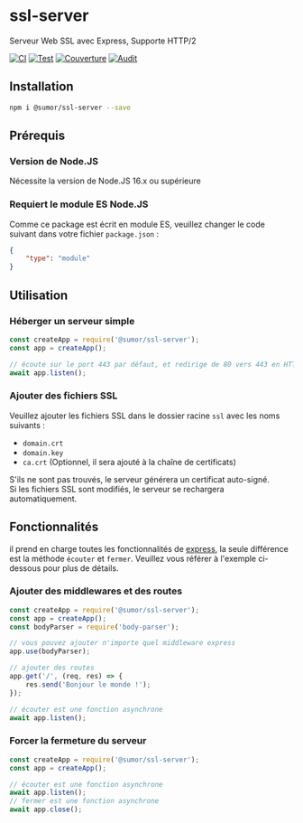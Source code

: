 # ssl-server
Serveur Web SSL avec Express, Supporte HTTP/2

[![CI](https://github.com/sumor-cloud/ssl-server/actions/workflows/ci.yml/badge.svg)](https://github.com/sumor-cloud/ssl-server/actions/workflows/ci.yml)
[![Test](https://github.com/sumor-cloud/ssl-server/actions/workflows/ut.yml/badge.svg)](https://github.com/sumor-cloud/ssl-server/actions/workflows/ut.yml)
[![Couverture](https://github.com/sumor-cloud/ssl-server/actions/workflows/coverage.yml/badge.svg)](https://github.com/sumor-cloud/ssl-server/actions/workflows/coverage.yml)
[![Audit](https://github.com/sumor-cloud/ssl-server/actions/workflows/audit.yml/badge.svg)](https://github.com/sumor-cloud/ssl-server/actions/workflows/audit.yml)

## Installation
```bash
npm i @sumor/ssl-server --save
```

## Prérequis

### Version de Node.JS
Nécessite la version de Node.JS 16.x ou supérieure

### Requiert le module ES Node.JS
Comme ce package est écrit en module ES,
veuillez changer le code suivant dans votre fichier `package.json` :
```json
{
    "type": "module"
}
```

## Utilisation

### Héberger un serveur simple

```javascript
const createApp = require('@sumor/ssl-server');
const app = createApp();

// écoute sur le port 443 par défaut, et redirige de 80 vers 443 en HTTPS
await app.listen();
```


### Ajouter des fichiers SSL
Veuillez ajouter les fichiers SSL dans le dossier racine `ssl` avec les noms suivants :
- `domain.crt`
- `domain.key`
- `ca.crt` (Optionnel, il sera ajouté à la chaîne de certificats)

S'ils ne sont pas trouvés, le serveur générera un certificat auto-signé.  
Si les fichiers SSL sont modifiés, le serveur se rechargera automatiquement.
## Fonctionnalités

il prend en charge toutes les fonctionnalités de [express](https://www.npmjs.com/package/express), la seule différence est la méthode `écouter` et `fermer`. Veuillez vous référer à l'exemple ci-dessous pour plus de détails.

### Ajouter des middlewares et des routes

```javascript
const createApp = require('@sumor/ssl-server');
const app = createApp();
const bodyParser = require('body-parser');

// vous pouvez ajouter n'importe quel middleware express
app.use(bodyParser);

// ajouter des routes
app.get('/', (req, res) => {
    res.send('Bonjour le monde !');
});

// écouter est une fonction asynchrone
await app.listen();
```

### Forcer la fermeture du serveur

```javascript
const createApp = require('@sumor/ssl-server');
const app = createApp();

// écouter est une fonction asynchrone
await app.listen();
// fermer est une fonction asynchrone
await app.close();
```